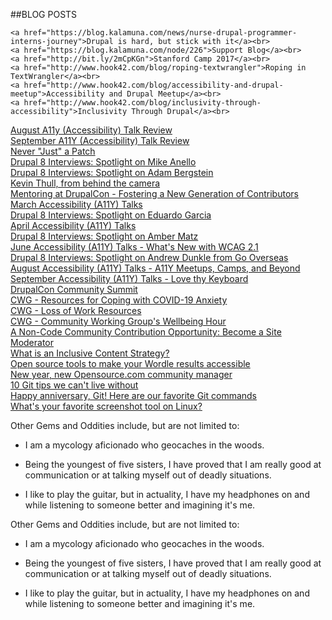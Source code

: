 ##BLOG POSTS

	<a href="https://blog.kalamuna.com/news/nurse-drupal-programmer-interns-journey">Drupal is hard, but stick with it</a><br>
	<a href="https://blog.kalamuna.com/node/226">Support Blog</a><br>
	<a href="http://bit.ly/2mCpKGn">Stanford Camp 2017</a><br>
	<a href="http://www.hook42.com/blog/roping-textwrangler">Roping in TextWrangler</a><br>
	<a href="http://www.hook42.com/blog/accessibility-and-drupal-meetup">Accessibility and Drupal Meetup</a><br>
	<a href="http://www.hook42.com/blog/inclusivity-through-accessibility">Inclusivity Through Drupal</a><br>
  <a href="https://www.hook42.com/blog/august-a11y-accessibility-talk-review">August A11y (Accessibility) Talk Review</a><br>
  <a href="https://www.hook42.com/blog/september-a11y-meetup-review">September A11Y (Accessibility) Talk Review</a><br>
	<a href="http://www.hook42.com/blog/never-just-patch">Never "Just" a Patch</a><br>
	<a href="http://www.hook42.com/blog/drupal-8-interviews-spotlight-mike-anello">Drupal 8 Interviews: Spotlight on Mike Anello</a><br>
	<a href="https://www.hook42.com/blog/drupal-8-interviews-spotlight-adam-bergstein">Drupal 8 Interviews: Spotlight on Adam Bergstein</a><br>
	<a href="https://www.drupal.org/forum/general/community-spotlight/2018-04-24/kevin-thull-from-behind-the-camera">Kevin Thull, from behind the camera</a><br>
  <a href="https://www.hook42.com/blog/mentoring-drupalcon-fostering-new-generation-contributors">Mentoring at DrupalCon - Fostering a New Generation of Contributors</a><br>
  <a href="https://www.hook42.com/blog/march-accessibility-a11y-talks">March Accessibility (A11Y) Talks</a><br>
  <a href="https://www.hook42.com/blog/drupal-8-interviews-spotlight-eduardo-garcia">Drupal 8 Interviews: Spotlight on Eduardo Garcia</a><br>
  <a href="https://www.hook42.com/blog/april-accessibility-a11y-talks">April Accessibility (A11Y) Talks</a><br>
  <a href="https://www.hook42.com/blog/drupal-8-interviews-spotlight-amber-matz">Drupal 8 Interviews: Spotlight on Amber Matz</a><br>
  <a href="https://www.hook42.com/blog/june-accessibility-a11y-talks-whats-new-wcag-21">June Accessibility (A11Y) Talks - What's New with WCAG 2.1</a><br>
  <a href="https://www.hook42.com/blog/drupal-8-interviews-spotlight-andrew-dunkle-go-overseas">Drupal 8 Interviews: Spotlight on Andrew Dunkle from Go Overseas</a><br>
  <a href="https://www.hook42.com/blog/august-accessibility-a11y-talks-a11y-meetups-camps-and-beyond">August Accessibility (A11Y) Talks - A11Y Meetups, Camps, and Beyond</a><br>
  <a href="https://www.hook42.com/blog/september-accessibility-a11y-talks-love-thy-keyboard">September Accessibility (A11Y) Talks - Love thy Keyboard</a><br>
  <a href="https://events.drupal.org/minneapolis2020/news/drupalcon-community-spotlight-community">DrupalCon Community Summit</a><br>
  <a href="https://www.drupal.org/community/cwg/blog/resources-for-coping-with-covid-19-anxiety">CWG - Resources for Coping with COVID-19 Anxiety</a><br>
  <a href="https://www.drupal.org/community/cwg/blog/loss-of-work-resources">CWG - Loss of Work Resources</a><br>
  <a href="https://www.drupal.org/community/cwg/blog/community-working-groups-wellbeing-hour">CWG - Community Working Group's Wellbeing Hour</a><br>
  <a href="https://www.drupal.org/drupalorg/blog/a-non-code-community-contribution-opportunity-become-a-site-moderator">A Non-Code Community Contribution Opportunity: Become a Site Moderator</a><br>
  <a href="https://kanopi.com/blog/what-is-an-inclusive-content-strategy/">What is an Inclusive Content Strategy?</a><br>
  <a href="https://opensource.com/article/22/1/open-source-accessibility-wordle">Open source tools to make your Wordle results accessible</a><br>
  <a href="https://opensource.com/article/22/1/open-source-community-writing-topics">New year, new Opensource.com community manager</a><br>
  <a href="https://opensource.com/article/22/4/git-tips">10 Git tips we can't live without</a><br>
  <a href="https://opensource.com/article/22/4/our-favorite-git-commands">Happy anniversary, Git! Here are our favorite Git commands</a><br>
  <a href="https://opensource.com/article/22/8/favorite-screenshot-tool-linux">What's your favorite screenshot tool on Linux?</a><br>
</p>

Other Gems and Oddities include, but are not limited to:

- I am a mycology aficionado who geocaches in the woods.

- Being the youngest of five sisters, I have proved that I am really good at communication or at talking myself out of deadly situations.

- I like to play the guitar, but in actuality, I have my headphones on and while listening to someone better and imagining it's me.

Other Gems and Oddities include, but are not limited to:

 * I am a mycology aficionado who geocaches in the woods.

 * Being the youngest of five sisters, I have proved that I am really good at communication or at talking myself out of deadly situations.

 * I like to play the guitar, but in actuality, I have my headphones on and while listening to someone better and imagining it's me.
